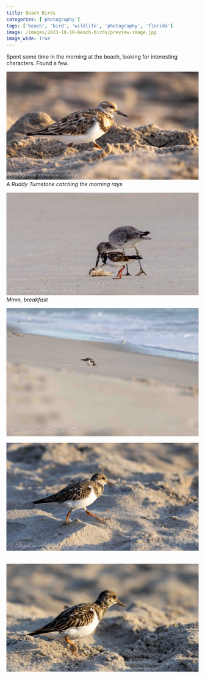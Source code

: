 ```yaml
---
title: Beach Birds
categories: ['photography']
tags: ['beach', 'bird', 'wildlife', 'photography', 'florida']
image: /images/2023-10-19-beach-birds/preview-image.jpg
image_wide: True
---
```


Spent some time in the morning at the beach, looking for interesting characters.  Found a few.

<a href='javascript:void(0);' name='pic-1'></a>

![1](/images/2023-10-19-beach-birds/beach-birds-1.jpg)
_A Ruddy Turnstone catching the morning rays &nbsp; <a href='{% link photo_info/pi-2023-10-19-beach-birds-1.md %}'><i class='fa fa-info-circle' style='font-size: 0.73em;'></i></a>_

<a href='javascript:void(0);' name='pic-2'></a>

![2](/images/2023-10-19-beach-birds/beach-birds-2.jpg)
_Mmm, breakfast &nbsp; <a href='{% link photo_info/pi-2023-10-19-beach-birds-2.md %}'><i class='fa fa-info-circle' style='font-size: 0.73em;'></i></a>_

<a href='javascript:void(0);' name='pic-3'></a>

![3](/images/2023-10-19-beach-birds/beach-birds-3.jpg)
_<a href='{% link photo_info/pi-2023-10-19-beach-birds-3.md %}'><i class='fa fa-info-circle' style='font-size: 0.73em;'></i></a>_

<a href='javascript:void(0);' name='pic-4'></a>

![4](/images/2023-10-19-beach-birds/beach-birds-4.jpg)
_&nbsp; <a href='{% link photo_info/pi-2023-10-19-beach-birds-4.md %}'><i class='fa fa-info-circle' style='font-size: 0.73em;'></i></a>_

<a href='javascript:void(0);' name='pic-5'></a>

![5](/images/2023-10-19-beach-birds/beach-birds-5.jpg)
_<a href='{% link photo_info/pi-2023-10-19-beach-birds-5.md %}'><i class='fa fa-info-circle' style='font-size: 0.73em;'></i></a>_

